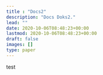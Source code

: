 ```yaml
---
title : "Docs2"
description: "Docs Doks2."
lead: ""
date: 2020-10-06T08:48:23+00:00
lastmod: 2020-10-06T08:48:23+00:00
draft: false
images: []
type: paper
---
```


test

